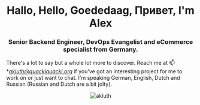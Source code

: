 <h1 align="center">Hallo, Hello, Goededaag, Привет, I'm Alex</h1>
<h3 align="center">Senior Backend Engineer, DevOps Evangelist and eCommerce specialist from Germany.</h3>

There's a lot to say but a whole lot more to discover.
Reach me at 📫 **akluth@quackiquacki.org* if you've got an interesting project for me to work on or just want to chat.
I'm speaking German, English, Dutch and Russian (Russian and Dutch are a bit jolty).

<p align="center">
	<img src="https://github-readme-stats.vercel.app/api?username=akluth&show_icons=true&theme=dark" alt="akluth" />
</p>
